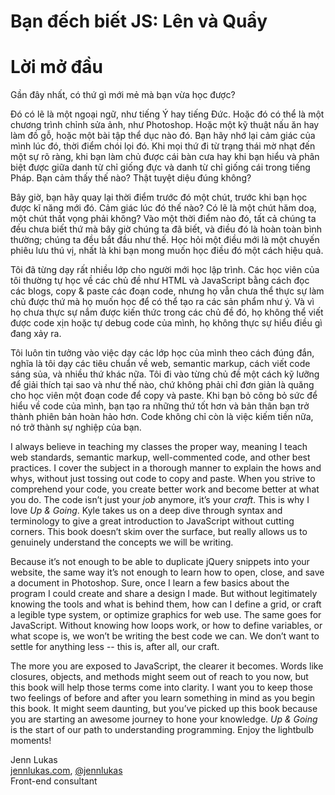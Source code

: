 # Bạn đếch biết JS: Lên và Quẩy
# Lời mở đầu 

Gần đây nhất, có thứ gì mới mẻ mà bạn vừa học được?

Đó có lẽ là một ngoại ngữ, như tiếng Ý hay tiếng Đức. Hoặc đó có thể là một chương trình chỉnh sửa ảnh, như Photoshop. Hoặc một kỹ thuật nấu ăn hay làm đồ gỗ, hoặc một bài tập thể dục nào đó. Bạn hãy nhớ lại cảm giác của mình lúc đó, thời điểm chói lọi đó. Khi mọi thứ đi từ trạng thái mờ nhạt đến một sự rõ ràng, khi bạn làm chủ được cái bàn cưa hay khi bạn hiểu và phân biệt được giữa danh từ chỉ giống đực và danh từ chỉ giống cái trong tiếng Pháp. Bạn cảm thấy thế nào? Thật tuyệt diệu đúng không?

Bây giờ, bạn hãy quay lại thời điểm trước đó một chút, trước khi bạn học được kĩ năng mới đó. Cảm giác lúc đó thế nào? Có lẽ là một chút hăm doạ, một chút thất vọng phải không? Vào một thời điểm nào đó, tất cả chúng ta đều chưa biết thứ mà bây giờ chúng ta đã biết, và điều đó là hoàn toàn bình thường; chúng ta đều bắt đầu như thế. Học hỏi một điều mới là một chuyến phiêu lưu thú vị, nhất là khi bạn mong muốn học điều đó một cách hiệu quả.

Tôi đã từng dạy rất nhiều lớp cho người mới học lập trình. Các học viên của tôi thường tự học về các chủ đề như HTML và JavaScript bằng cách đọc các blogs, copy & paste các đoạn code, nhưng họ vẫn chưa thể thực sự làm chủ được thứ mà họ muốn học để có thể tạo ra các sản phẩm như ý. Và vì họ chưa thực sự nắm được kiến thức trong các chủ đề đó, họ không thể viết được code xịn hoặc tự debug code của mình, họ không thực sự hiểu điều gì đang xảy ra.

Tôi luôn tin tưởng vào việc dạy các lớp học của mình theo cách đúng đắn, nghĩa là tôi dạy các tiêu chuẩn về web, semantic markup, cách viết code sáng sủa, và nhiều thứ khác nữa. Tôi đi vào từng chủ đề một cách kỹ lưỡng để giải thích tại sao và như thế nào, chứ không phải chỉ đơn giản là quăng cho học viên một đoạn code để copy và paste. Khi bạn bỏ công bỏ sức để hiểu về code của mình, bạn tạo ra những thứ tốt hơn và bản thân bạn trở thành phiên bản hoàn hảo hơn. Code không chỉ còn là việc kiếm tiền nữa, nó trở thành sự nghiệp của bạn.  
  

I always believe in teaching my classes the proper way, meaning I teach web standards, semantic markup, well-commented code, and other best practices. I cover the subject in a thorough manner to explain the hows and whys, without just tossing out code to copy and paste. When you strive to comprehend your code, you create better work and become better at what you do. The code isn’t just your *job* anymore, it’s your *craft*. This is why I love *Up & Going*. Kyle takes us on a deep dive through syntax and terminology to give a great introduction to JavaScript without cutting corners. This book doesn’t skim over the surface, but really allows us to genuinely understand the concepts we will be writing.

Because it’s not enough to be able to duplicate jQuery snippets into your website, the same way it’s not enough to learn how to open, close, and save a document in Photoshop. Sure, once I learn a few basics about the program I could create and share a design I made. But without legitimately knowing the tools and what is behind them, how can I define a grid, or craft a legible type system, or optimize graphics for web use. The same goes for JavaScript. Without knowing how loops work, or how to define variables, or what scope is, we won’t be writing the best code we can. We don’t want to settle for anything less -- this is, after all, our craft.

The more you are exposed to JavaScript, the clearer it becomes. Words like closures, objects, and methods might seem out of reach to you now, but this book will help those terms come into clarity. I want you to keep those two feelings of before and after you learn something in mind as you begin this book. It might seem daunting, but you’ve picked up this book because you are starting an awesome journey to hone your knowledge. *Up & Going* is the start of our path to understanding programming. Enjoy the lightbulb moments!

Jenn Lukas<br>
[jennlukas.com](http://jennlukas.com/), [@jennlukas](https://twitter.com/jennlukas)<br>
Front-end consultant
